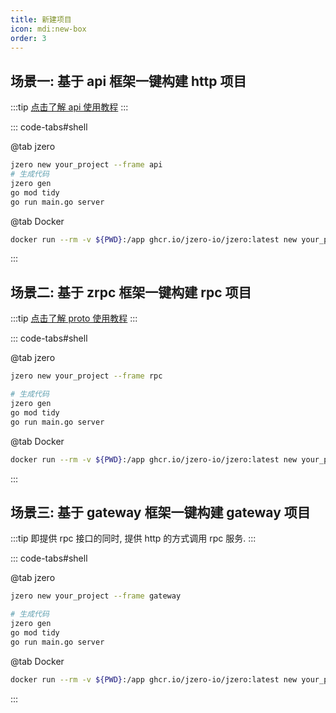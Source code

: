 ```yaml
---
title: 新建项目
icon: mdi:new-box
order: 3
---
```


## 场景一: 基于 api 框架一键构建 http 项目

:::tip
[点击了解 api 使用教程](https://jzero.jaronnie.com/guide/develop/api.html)
:::

::: code-tabs#shell

@tab jzero

```bash
jzero new your_project --frame api
# 生成代码
jzero gen
go mod tidy
go run main.go server
```

@tab Docker

```bash
docker run --rm -v ${PWD}:/app ghcr.io/jzero-io/jzero:latest new your_project --frame api
```
:::

## 场景二: 基于 zrpc 框架一键构建 rpc 项目

:::tip
[点击了解 proto 使用教程](https://jzero.jaronnie.com/guide/develop/proto.html)
:::

::: code-tabs#shell

@tab jzero

```bash
jzero new your_project --frame rpc

# 生成代码
jzero gen
go mod tidy
go run main.go server
```

@tab Docker

```bash
docker run --rm -v ${PWD}:/app ghcr.io/jzero-io/jzero:latest new your_project --frame rpc --output /app/your_project
```
:::

## 场景三: 基于 gateway 框架一键构建 gateway 项目

:::tip
即提供 rpc 接口的同时, 提供 http 的方式调用 rpc 服务.
:::

::: code-tabs#shell

@tab jzero

```bash
jzero new your_project --frame gateway

# 生成代码
jzero gen
go mod tidy
go run main.go server
```

@tab Docker

```bash
docker run --rm -v ${PWD}:/app ghcr.io/jzero-io/jzero:latest new your_project --frame gateway
```
:::
